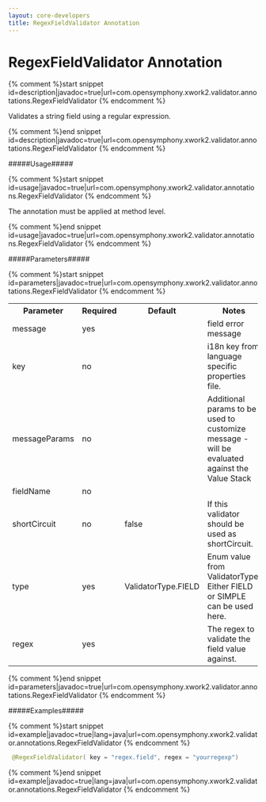 ```yaml
---
layout: core-developers
title: RegexFieldValidator Annotation
---
```


# RegexFieldValidator Annotation



{% comment %}start snippet id=description|javadoc=true|url=com.opensymphony.xwork2.validator.annotations.RegexFieldValidator {% endcomment %}
<p> Validates a string field using a regular expression.
</p>
{% comment %}end snippet id=description|javadoc=true|url=com.opensymphony.xwork2.validator.annotations.RegexFieldValidator {% endcomment %}

#####Usage#####



{% comment %}start snippet id=usage|javadoc=true|url=com.opensymphony.xwork2.validator.annotations.RegexFieldValidator {% endcomment %}
<p> <p>The annotation must be applied at method level.</p>
</p>
{% comment %}end snippet id=usage|javadoc=true|url=com.opensymphony.xwork2.validator.annotations.RegexFieldValidator {% endcomment %}

#####Parameters#####



{% comment %}start snippet id=parameters|javadoc=true|url=com.opensymphony.xwork2.validator.annotations.RegexFieldValidator {% endcomment %}
<p> <table class='confluenceTable' summary=''>
 <tr>
 <th class='confluenceTh'> Parameter </th>
 <th class='confluenceTh'> Required </th>
 <th class='confluenceTh'> Default </th>
 <th class='confluenceTh'> Notes </th>
 </tr>
 <tr>
 <td class='confluenceTd'>message</td>
 <td class='confluenceTd'>yes</td>
 <td class='confluenceTd'>&nbsp;</td>
 <td class='confluenceTd'>field error message</td>
 </tr>
 <tr>
 <td class='confluenceTd'>key</td>
 <td class='confluenceTd'>no</td>
 <td class='confluenceTd'>&nbsp;</td>
 <td class='confluenceTd'>i18n key from language specific properties file.</td>
 </tr>
 <tr>
 <td class='confluenceTd'>messageParams</td>
 <td class='confluenceTd'>no</td>
 <td class='confluenceTd'>&nbsp;</td>
 <td class='confluenceTd'>Additional params to be used to customize message - will be evaluated against the Value Stack</td>
 </tr>
 <tr>
 <td class='confluenceTd'>fieldName</td>
 <td class='confluenceTd'>no</td>
 <td class='confluenceTd'>&nbsp;</td>
 <td class='confluenceTd'>&nbsp;</td>
 </tr>
 <tr>
 <td class='confluenceTd'>shortCircuit</td>
 <td class='confluenceTd'>no</td>
 <td class='confluenceTd'>false</td>
 <td class='confluenceTd'>If this validator should be used as shortCircuit.</td>
 </tr>
 <tr>
 <td class='confluenceTd'>type</td>
 <td class='confluenceTd'>yes</td>
 <td class='confluenceTd'>ValidatorType.FIELD</td>
 <td class='confluenceTd'>Enum value from ValidatorType. Either FIELD or SIMPLE can be used here.</td>
 </tr>
 <tr>
 <td class='confluenceTd'>regex</td>
 <td class='confluenceTd'>yes</td>
 <td class='confluenceTd'>&nbsp;</td>
 <td class='confluenceTd'>The regex to validate the field value against.</td>
 </tr>
 </table>
</p>
{% comment %}end snippet id=parameters|javadoc=true|url=com.opensymphony.xwork2.validator.annotations.RegexFieldValidator {% endcomment %}

#####Examples#####



{% comment %}start snippet id=example|javadoc=true|lang=java|url=com.opensymphony.xwork2.validator.annotations.RegexFieldValidator {% endcomment %}

```java
 @RegexFieldValidator( key = "regex.field", regex = "yourregexp")

```

{% comment %}end snippet id=example|javadoc=true|lang=java|url=com.opensymphony.xwork2.validator.annotations.RegexFieldValidator {% endcomment %}
